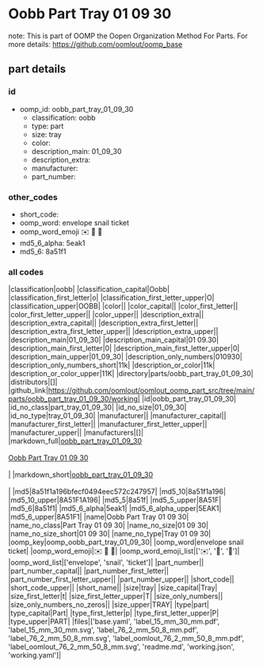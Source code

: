 # Oobb Part Tray 01 09 30  

note: This is part of OOMP the Oopen Organization Method For Parts. For more details: https://github.com/oomlout/oomp_base

##  part details





### id
* oomp_id: oobb_part_tray_01_09_30
  * classification: oobb
  * type: part
  * size: tray
  * color: 
  * description_main: 01_09_30
  * description_extra: 
  * manufacturer: 
  * part_number: 

### other_codes
* short_code: 
* oomp_word: envelope snail ticket
* oomp_word_emoji :envelope: :snail: :ticket:
* md5_6_alpha: 5eak1
* md5_6: 8a51f1

### all codes 
|classification|oobb|
|classification_capital|Oobb|
|classification_first_letter|o|
|classification_first_letter_upper|O|
|classification_upper|OOBB|
|color||
|color_capital||
|color_first_letter||
|color_first_letter_upper||
|color_upper||
|description_extra||
|description_extra_capital||
|description_extra_first_letter||
|description_extra_first_letter_upper||
|description_extra_upper||
|description_main|01_09_30|
|description_main_capital|01 09.30|
|description_main_first_letter|0|
|description_main_first_letter_upper|0|
|description_main_upper|01_09_30|
|description_only_numbers|010930|
|description_only_numbers_short|11k|
|description_or_color|11k|
|description_or_color_upper|11K|
|directory|parts/oobb_part_tray_01_09_30|
|distributors|[]|
|github_link|https://github.com/oomlout/oomlout_oomp_part_src/tree/main/parts/oobb_part_tray_01_09_30/working|
|id|oobb_part_tray_01_09_30|
|id_no_class|part_tray_01_09_30|
|id_no_size|01_09_30|
|id_no_type|tray_01_09_30|
|manufacturer||
|manufacturer_capital||
|manufacturer_first_letter||
|manufacturer_first_letter_upper||
|manufacturer_upper||
|manufacturers|[]|
|markdown_full|[oobb_part_tray_01_09_30](https://github.com/oomlout/oomlout_oomp_part_src/tree/main/parts/oobb_part_tray_01_09_30/working)<br>[](https://github.com/oomlout/oomlout_oomp_part_src/tree/main/parts/oobb_part_tray_01_09_30/working)<br>[Oobb Part Tray 01 09 30](https://github.com/oomlout/oomlout_oomp_part_src/tree/main/parts/oobb_part_tray_01_09_30/working)<br><br>|
|markdown_short|[oobb_part_tray_01_09_30](https://github.com/oomlout/oomlout_oomp_part_src/tree/main/parts/oobb_part_tray_01_09_30/working)<br><br>|
|md5|8a51f1a196bfecf0494eec572c247957|
|md5_10|8a51f1a196|
|md5_10_upper|8A51F1A196|
|md5_5|8a51f|
|md5_5_upper|8A51F|
|md5_6|8a51f1|
|md5_6_alpha|5eak1|
|md5_6_alpha_upper|5EAK1|
|md5_6_upper|8A51F1|
|name|Oobb Part Tray 01 09 30|
|name_no_class|Part Tray 01 09 30|
|name_no_size|01 09 30|
|name_no_size_short|01 09 30|
|name_no_type|Tray 01 09 30|
|oomp_key|oomp_oobb_part_tray_01_09_30|
|oomp_word|envelope snail ticket|
|oomp_word_emoji|:envelope: :snail: :ticket:|
|oomp_word_emoji_list|[':envelope:', ':snail:', ':ticket:']|
|oomp_word_list|['envelope', 'snail', 'ticket']|
|part_number||
|part_number_capital||
|part_number_first_letter||
|part_number_first_letter_upper||
|part_number_upper||
|short_code||
|short_code_upper||
|short_name||
|size|tray|
|size_capital|Tray|
|size_first_letter|t|
|size_first_letter_upper|T|
|size_only_numbers||
|size_only_numbers_no_zeros||
|size_upper|TRAY|
|type|part|
|type_capital|Part|
|type_first_letter|p|
|type_first_letter_upper|P|
|type_upper|PART|
|files|['base.yaml', 'label_15_mm_30_mm.pdf', 'label_15_mm_30_mm.svg', 'label_76_2_mm_50_8_mm.pdf', 'label_76_2_mm_50_8_mm.svg', 'label_oomlout_76_2_mm_50_8_mm.pdf', 'label_oomlout_76_2_mm_50_8_mm.svg', 'readme.md', 'working.json', 'working.yaml']|
